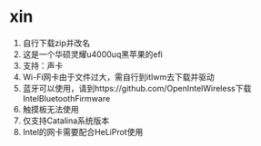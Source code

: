 # xin

1. 自行下载zip并改名
2. 这是一个华硕灵耀u4000uq黑苹果的efi
3. 支持：声卡
4. Wi-Fi网卡由于文件过大，需自行到itlwm去下载并驱动
5. 蓝牙可以使用，请到https://github.com/OpenIntelWireless下载IntelBluetoothFirmware
6. 触摸板无法使用
7. 仅支持Catalina系统版本
8. Intel的网卡需要配合HeLiProt使用

